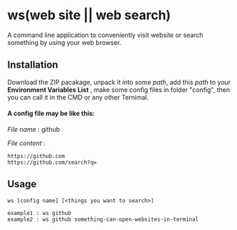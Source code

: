 # ws(web site || web search)
A command line application to conveniently visit website or search something by using your web browser.


## Installation
Download the ZIP pacakage, unpack it into some *path*, add this *path* to your **Environment Variables List** , make some config files in folder "config",  then you can call it in the CMD or any other Ternimal.

#### **A config file may be like this:**

*File name* : github

*File content* : 
```
https://github.com
https://github.com/search?q=
```
## Usage
```
ws [config name] [<things you want to search>]

example1 : ws github 
example2 : ws github something-can-open-websites-in-terminal
```
